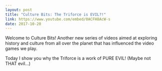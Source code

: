 ```yaml
---
layout: post
title: "Culture Bits: The Triforce is EVIL?!"
link: https://www.youtube.com/embed/0ACFH8AcW-s
date: 2017-10-20
---
```


Welcome to Culture Bits! Another new series of videos aimed at exploring history and culture from all over the planet that has influenced the video games we play.

Today I show you why the Triforce is a work of PURE EVIL! (Maybe not THAT evil...)